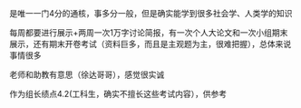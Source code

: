 是唯一一门4分的通核，事多分一般，但是确实能学到很多社会学、人类学的知识

每周都要进行展示+两周一次1万字讨论简报，有一次个人大论文和一次小组期末展示，还有期末开卷考试（资料巨多，而且是主观题为主，很难把握），总体来说事情很多

老师和助教有意思（徐达哥哥），感觉很实诚

作为组长绩点4.2(工科生，确实不擅长这些考试内容），供参考
